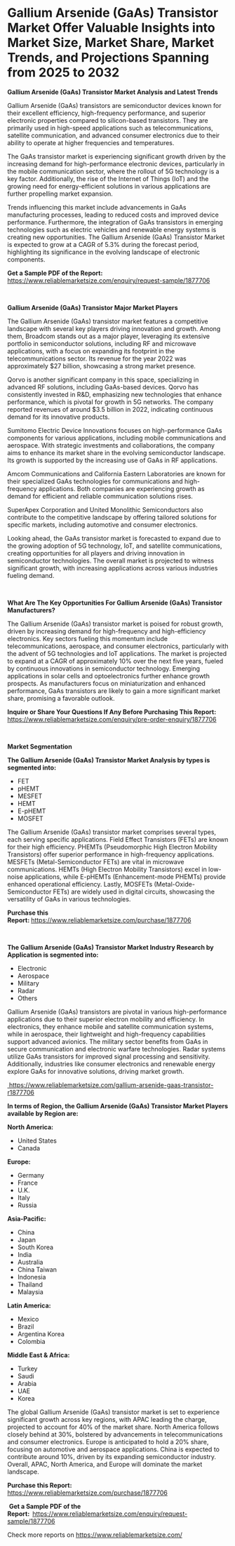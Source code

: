 <p><h1>Gallium Arsenide (GaAs) Transistor Market Offer Valuable Insights into Market Size, Market Share, Market Trends, and Projections Spanning from 2025 to 2032</h1></p><p><strong>Gallium Arsenide (GaAs) Transistor Market Analysis and Latest Trends</strong></p>
<p><p>Gallium Arsenide (GaAs) transistors are semiconductor devices known for their excellent efficiency, high-frequency performance, and superior electronic properties compared to silicon-based transistors. They are primarily used in high-speed applications such as telecommunications, satellite communication, and advanced consumer electronics due to their ability to operate at higher frequencies and temperatures. </p><p>The GaAs transistor market is experiencing significant growth driven by the increasing demand for high-performance electronic devices, particularly in the mobile communication sector, where the rollout of 5G technology is a key factor. Additionally, the rise of the Internet of Things (IoT) and the growing need for energy-efficient solutions in various applications are further propelling market expansion. </p><p>Trends influencing this market include advancements in GaAs manufacturing processes, leading to reduced costs and improved device performance. Furthermore, the integration of GaAs transistors in emerging technologies such as electric vehicles and renewable energy systems is creating new opportunities. The Gallium Arsenide (GaAs) Transistor Market is expected to grow at a CAGR of 5.3% during the forecast period, highlighting its significance in the evolving landscape of electronic components.</p></p>
<p><strong>Get a Sample PDF of the Report:&nbsp;</strong> <a href="https://www.reliablemarketsize.com/enquiry/request-sample/1877706?utm_campaign=1872&utm_medium=2&utm_source=Github&utm_content=ia&utm_term=13022025&utm_id=gallium-arsenide-gaas-transistor">https://www.reliablemarketsize.com/enquiry/request-sample/1877706</a></p>
<p>&nbsp;</p>
<p><strong>Gallium Arsenide (GaAs) Transistor Major Market Players</strong></p>
<p><p>The Gallium Arsenide (GaAs) transistor market features a competitive landscape with several key players driving innovation and growth. Among them, Broadcom stands out as a major player, leveraging its extensive portfolio in semiconductor solutions, including RF and microwave applications, with a focus on expanding its footprint in the telecommunications sector. Its revenue for the year 2022 was approximately $27 billion, showcasing a strong market presence.</p><p>Qorvo is another significant company in this space, specializing in advanced RF solutions, including GaAs-based devices. Qorvo has consistently invested in R&D, emphasizing new technologies that enhance performance, which is pivotal for growth in 5G networks. The company reported revenues of around $3.5 billion in 2022, indicating continuous demand for its innovative products.</p><p>Sumitomo Electric Device Innovations focuses on high-performance GaAs components for various applications, including mobile communications and aerospace. With strategic investments and collaborations, the company aims to enhance its market share in the evolving semiconductor landscape. Its growth is supported by the increasing use of GaAs in RF applications.</p><p>Amcom Communications and California Eastern Laboratories are known for their specialized GaAs technologies for communications and high-frequency applications. Both companies are experiencing growth as demand for efficient and reliable communication solutions rises.</p><p>SuperApex Corporation and United Monolithic Semiconductors also contribute to the competitive landscape by offering tailored solutions for specific markets, including automotive and consumer electronics. </p><p>Looking ahead, the GaAs transistor market is forecasted to expand due to the growing adoption of 5G technology, IoT, and satellite communications, creating opportunities for all players and driving innovation in semiconductor technologies. The overall market is projected to witness significant growth, with increasing applications across various industries fueling demand.</p></p>
<p>&nbsp;</p>
<p><strong>What Are The Key Opportunities For Gallium Arsenide (GaAs) Transistor Manufacturers?</strong></p>
<p><p>The Gallium Arsenide (GaAs) transistor market is poised for robust growth, driven by increasing demand for high-frequency and high-efficiency electronics. Key sectors fueling this momentum include telecommunications, aerospace, and consumer electronics, particularly with the advent of 5G technologies and IoT applications. The market is projected to expand at a CAGR of approximately 10% over the next five years, fueled by continuous innovations in semiconductor technology. Emerging applications in solar cells and optoelectronics further enhance growth prospects. As manufacturers focus on miniaturization and enhanced performance, GaAs transistors are likely to gain a more significant market share, promising a favorable outlook.</p></p>
<p><strong>Inquire or Share Your Questions If Any Before Purchasing This Report:</strong> <a href="https://www.reliablemarketsize.com/enquiry/pre-order-enquiry/1877706?utm_campaign=1872&utm_medium=2&utm_source=Github&utm_content=ia&utm_term=13022025&utm_id=gallium-arsenide-gaas-transistor">https://www.reliablemarketsize.com/enquiry/pre-order-enquiry/1877706</a></p>
<p>&nbsp;</p>
<p><strong>Market Segmentation</strong></p>
<p><strong>The Gallium Arsenide (GaAs) Transistor Market Analysis by types is segmented into:</strong></p>
<p><ul><li>FET</li><li>pHEMT</li><li>MESFET</li><li>HEMT</li><li>E-pHEMT</li><li>MOSFET</li></ul></p>
<p><p>The Gallium Arsenide (GaAs) transistor market comprises several types, each serving specific applications. Field Effect Transistors (FETs) are known for their high efficiency. PHEMTs (Pseudomorphic High Electron Mobility Transistors) offer superior performance in high-frequency applications. MESFETs (Metal-Semiconductor FETs) are vital in microwave communications. HEMTs (High Electron Mobility Transistors) excel in low-noise applications, while E-pHEMTs (Enhancement-mode PHEMTs) provide enhanced operational efficiency. Lastly, MOSFETs (Metal-Oxide-Semiconductor FETs) are widely used in digital circuits, showcasing the versatility of GaAs in various technologies.</p></p>
<p><strong>Purchase this Report:&nbsp;</strong><a href="https://www.reliablemarketsize.com/purchase/1877706?utm_campaign=1872&utm_medium=2&utm_source=Github&utm_content=ia&utm_term=13022025&utm_id=gallium-arsenide-gaas-transistor">https://www.reliablemarketsize.com/purchase/1877706</a></p>
<p>&nbsp;</p>
<p><strong>The Gallium Arsenide (GaAs) Transistor Market Industry Research by Application is segmented into:</strong></p>
<p><ul><li>Electronic</li><li>Aerospace</li><li>Military</li><li>Radar</li><li>Others</li></ul></p>
<p><p>Gallium Arsenide (GaAs) transistors are pivotal in various high-performance applications due to their superior electron mobility and efficiency. In electronics, they enhance mobile and satellite communication systems, while in aerospace, their lightweight and high-frequency capabilities support advanced avionics. The military sector benefits from GaAs in secure communication and electronic warfare technologies. Radar systems utilize GaAs transistors for improved signal processing and sensitivity. Additionally, industries like consumer electronics and renewable energy explore GaAs for innovative solutions, driving market growth.</p></p>
<p><a href="https://www.reliablemarketsize.com/gallium-arsenide-gaas-transistor-r1877706?utm_campaign=1872&utm_medium=2&utm_source=Github&utm_content=ia&utm_term=13022025&utm_id=gallium-arsenide-gaas-transistor">&nbsp;https://www.reliablemarketsize.com/gallium-arsenide-gaas-transistor-r1877706</a></p>
<p><strong>In terms of Region, the Gallium Arsenide (GaAs) Transistor Market Players available by Region are:</strong></p>
<p>
    <p> <strong> North America: </strong>
        <ul>
            <li>United States</li>
            <li>Canada</li>
        </ul>
        </p> 
    <p> <strong> Europe: </strong>
        <ul>
            <li>Germany</li>
            <li>France</li>
            <li>U.K.</li>
            <li>Italy</li>
            <li>Russia</li>
        </ul>
        </p> 
    <p> <strong> Asia-Pacific: </strong>
        <ul>
            <li>China</li>
            <li>Japan</li>
            <li>South Korea</li>
            <li>India</li>
            <li>Australia</li>
            <li>China Taiwan</li>
            <li>Indonesia</li>
            <li>Thailand</li>
            <li>Malaysia</li>
        </ul>
        </p> 
    <p> <strong> Latin America: </strong>
        <ul>
            <li>Mexico</li>
            <li>Brazil</li>
            <li>Argentina Korea</li>
            <li>Colombia</li>
        </ul>
        </p> 
    <p> <strong> Middle East & Africa: </strong>
        <ul>
            <li>Turkey</li>
            <li>Saudi</li>
            <li>Arabia</li>
            <li>UAE</li>
            <li>Korea</li>
        </ul>
    </p>
    </p>
<p><p>The global Gallium Arsenide (GaAs) transistor market is set to experience significant growth across key regions, with APAC leading the charge, projected to account for 40% of the market share. North America follows closely behind at 30%, bolstered by advancements in telecommunications and consumer electronics. Europe is anticipated to hold a 20% share, focusing on automotive and aerospace applications. China is expected to contribute around 10%, driven by its expanding semiconductor industry. Overall, APAC, North America, and Europe will dominate the market landscape.</p></p>
<p><strong>Purchase this Report: </strong><a href="https://www.reliablemarketsize.com/purchase/1877706?utm_campaign=1872&utm_medium=2&utm_source=Github&utm_content=ia&utm_term=13022025&utm_id=gallium-arsenide-gaas-transistor">https://www.reliablemarketsize.com/purchase/1877706</a></p>
<p>&nbsp;<strong>Get a Sample PDF of the Report:&nbsp;&nbsp;</strong><a href="https://www.reliablemarketsize.com/enquiry/request-sample/1877706?utm_campaign=1872&utm_medium=2&utm_source=Github&utm_content=ia&utm_term=13022025&utm_id=gallium-arsenide-gaas-transistor">https://www.reliablemarketsize.com/enquiry/request-sample/1877706</a></p>
<p><strong></strong></p>
<p>Check more reports on <a href="https://www.reliablemarketsize.com/?utm_campaign=1872&utm_medium=2&utm_source=Github&utm_content=ia&utm_term=13022025&utm_id=gallium-arsenide-gaas-transistor">https://www.reliablemarketsize.com/</a></p>